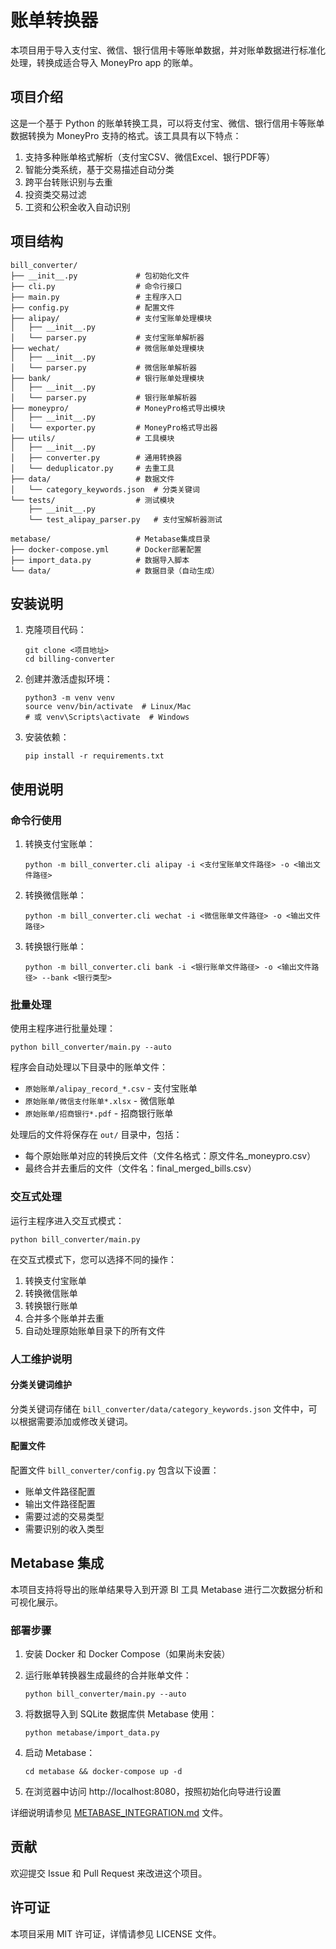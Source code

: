 # 账单转换器

本项目用于导入支付宝、微信、银行信用卡等账单数据，并对账单数据进行标准化处理，转换成适合导入 MoneyPro app 的账单。

## 项目介绍

这是一个基于 Python 的账单转换工具，可以将支付宝、微信、银行信用卡等账单数据转换为 MoneyPro 支持的格式。该工具具有以下特点：

1. 支持多种账单格式解析（支付宝CSV、微信Excel、银行PDF等）
2. 智能分类系统，基于交易描述自动分类
3. 跨平台转账识别与去重
4. 投资类交易过滤
5. 工资和公积金收入自动识别

## 项目结构

```
bill_converter/
├── __init__.py             # 包初始化文件
├── cli.py                  # 命令行接口
├── main.py                 # 主程序入口
├── config.py               # 配置文件
├── alipay/                 # 支付宝账单处理模块
│   ├── __init__.py
│   └── parser.py           # 支付宝账单解析器
├── wechat/                 # 微信账单处理模块
│   ├── __init__.py
│   └── parser.py           # 微信账单解析器
├── bank/                   # 银行账单处理模块
│   ├── __init__.py
│   └── parser.py           # 银行账单解析器
├── moneypro/               # MoneyPro格式导出模块
│   ├── __init__.py
│   └── exporter.py         # MoneyPro格式导出器
├── utils/                  # 工具模块
│   ├── __init__.py
│   ├── converter.py        # 通用转换器
│   └── deduplicator.py     # 去重工具
├── data/                   # 数据文件
│   └── category_keywords.json  # 分类关键词
└── tests/                  # 测试模块
    ├── __init__.py
    └── test_alipay_parser.py   # 支付宝解析器测试

metabase/                   # Metabase集成目录
├── docker-compose.yml      # Docker部署配置
├── import_data.py          # 数据导入脚本
└── data/                   # 数据目录（自动生成）
```

## 安装说明

1. 克隆项目代码：
   ```
   git clone <项目地址>
   cd billing-converter
   ```

2. 创建并激活虚拟环境：
   ```
   python3 -m venv venv
   source venv/bin/activate  # Linux/Mac
   # 或 venv\Scripts\activate  # Windows
   ```

3. 安装依赖：
   ```
   pip install -r requirements.txt
   ```

## 使用说明

### 命令行使用

1. 转换支付宝账单：
   ```
   python -m bill_converter.cli alipay -i <支付宝账单文件路径> -o <输出文件路径>
   ```

2. 转换微信账单：
   ```
   python -m bill_converter.cli wechat -i <微信账单文件路径> -o <输出文件路径>
   ```

3. 转换银行账单：
   ```
   python -m bill_converter.cli bank -i <银行账单文件路径> -o <输出文件路径> --bank <银行类型>
   ```

### 批量处理

使用主程序进行批量处理：
```
python bill_converter/main.py --auto
```

程序会自动处理以下目录中的账单文件：
- `原始账单/alipay_record_*.csv` - 支付宝账单
- `原始账单/微信支付账单*.xlsx` - 微信账单
- `原始账单/招商银行*.pdf` - 招商银行账单

处理后的文件将保存在 `out/` 目录中，包括：
- 每个原始账单对应的转换后文件（文件名格式：原文件名_moneypro.csv）
- 最终合并去重后的文件（文件名：final_merged_bills.csv）

### 交互式处理

运行主程序进入交互式模式：
```
python bill_converter/main.py
```

在交互式模式下，您可以选择不同的操作：
1. 转换支付宝账单
2. 转换微信账单
3. 转换银行账单
4. 合并多个账单并去重
5. 自动处理原始账单目录下的所有文件

### 人工维护说明

#### 分类关键词维护

分类关键词存储在 `bill_converter/data/category_keywords.json` 文件中，可以根据需要添加或修改关键词。

#### 配置文件

配置文件 `bill_converter/config.py` 包含以下设置：
- 账单文件路径配置
- 输出文件路径配置
- 需要过滤的交易类型
- 需要识别的收入类型

## Metabase 集成

本项目支持将导出的账单结果导入到开源 BI 工具 Metabase 进行二次数据分析和可视化展示。

### 部署步骤

1. 安装 Docker 和 Docker Compose（如果尚未安装）

2. 运行账单转换器生成最终的合并账单文件：
   ```
   python bill_converter/main.py --auto
   ```

3. 将数据导入到 SQLite 数据库供 Metabase 使用：
   ```
   python metabase/import_data.py
   ```

4. 启动 Metabase：
   ```
   cd metabase && docker-compose up -d
   ```

5. 在浏览器中访问 http://localhost:8080，按照初始化向导进行设置

详细说明请参见 [METABASE_INTEGRATION.md](file:///Users/laplacetong/My-billing/METABASE_INTEGRATION.md) 文件。

## 贡献

欢迎提交 Issue 和 Pull Request 来改进这个项目。

## 许可证

本项目采用 MIT 许可证，详情请参见 LICENSE 文件。